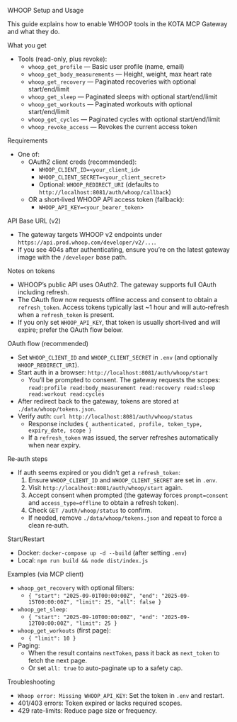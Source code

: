 WHOOP Setup and Usage

This guide explains how to enable WHOOP tools in the KOTA MCP Gateway and what they do.

What you get
- Tools (read-only, plus revoke):
  - `whoop_get_profile` — Basic user profile (name, email)
  - `whoop_get_body_measurements` — Height, weight, max heart rate
  - `whoop_get_recovery` — Paginated recoveries with optional start/end/limit
  - `whoop_get_sleep` — Paginated sleeps with optional start/end/limit
  - `whoop_get_workouts` — Paginated workouts with optional start/end/limit
  - `whoop_get_cycles` — Paginated cycles with optional start/end/limit
  - `whoop_revoke_access` — Revokes the current access token

Requirements
- One of:
  - OAuth2 client creds (recommended):
    - `WHOOP_CLIENT_ID=<your_client_id>`
    - `WHOOP_CLIENT_SECRET=<your_client_secret>`
    - Optional: `WHOOP_REDIRECT_URI` (defaults to `http://localhost:8081/auth/whoop/callback`)
  - OR a short‑lived WHOOP API access token (fallback):
    - `WHOOP_API_KEY=<your_bearer_token>`

API Base URL (v2)
- The gateway targets WHOOP v2 endpoints under `https://api.prod.whoop.com/developer/v2/...`.
- If you see 404s after authenticating, ensure you’re on the latest gateway image with the `/developer` base path.

Notes on tokens
- WHOOP’s public API uses OAuth2. The gateway supports full OAuth including refresh.
- The OAuth flow now requests offline access and consent to obtain a `refresh_token`. Access tokens typically last ~1 hour and will auto‑refresh when a `refresh_token` is present.
- If you only set `WHOOP_API_KEY`, that token is usually short‑lived and will expire; prefer the OAuth flow below.

OAuth flow (recommended)
- Set `WHOOP_CLIENT_ID` and `WHOOP_CLIENT_SECRET` in `.env` (and optionally `WHOOP_REDIRECT_URI`).
- Start auth in a browser: `http://localhost:8081/auth/whoop/start`
  - You’ll be prompted to consent. The gateway requests the scopes:
    `read:profile read:body_measurement read:recovery read:sleep read:workout read:cycles`
- After redirect back to the gateway, tokens are stored at `./data/whoop/tokens.json`.
- Verify auth: `curl http://localhost:8081/auth/whoop/status`
  - Response includes `{ authenticated, profile, token_type, expiry_date, scope }`
  - If a `refresh_token` was issued, the server refreshes automatically when near expiry.

Re‑auth steps
- If auth seems expired or you didn’t get a `refresh_token`:
  1) Ensure `WHOOP_CLIENT_ID` and `WHOOP_CLIENT_SECRET` are set in `.env`.
  2) Visit `http://localhost:8081/auth/whoop/start` again.
  3) Accept consent when prompted (the gateway forces `prompt=consent` and `access_type=offline` to obtain a refresh token).
  4) Check `GET /auth/whoop/status` to confirm.
  - If needed, remove `./data/whoop/tokens.json` and repeat to force a clean re‑auth.

Start/Restart
- Docker: `docker-compose up -d --build` (after setting `.env`)
- Local: `npm run build && node dist/index.js`

Examples (via MCP client)
- `whoop_get_recovery` with optional filters:
  - `{ "start": "2025-09-01T00:00:00Z", "end": "2025-09-15T00:00:00Z", "limit": 25, "all": false }`
- `whoop_get_sleep`:
  - `{ "start": "2025-09-10T00:00:00Z", "end": "2025-09-12T00:00:00Z", "limit": 25 }`
- `whoop_get_workouts` (first page):
  - `{ "limit": 10 }`
- Paging:
  - When the result contains `nextToken`, pass it back as `next_token` to fetch the next page.
  - Or set `all: true` to auto-paginate up to a safety cap.

Troubleshooting
- `Whoop error: Missing WHOOP_API_KEY`: Set the token in `.env` and restart.
- 401/403 errors: Token expired or lacks required scopes.
- 429 rate-limits: Reduce page size or frequency.
